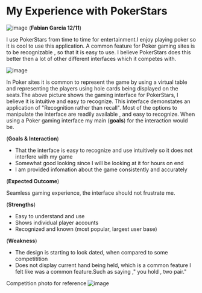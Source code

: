 # My Experience with PokerStars
![image](https://user-images.githubusercontent.com/68124971/206931150-fda3bf0e-0514-468e-93a5-8d1b794bf5a3.png)
(**Fabian Garcia 12/11**)

I use PokerStars from time to time for entertainment.I enjoy playing poker so it is cool to use this application. A common feature for Poker gaming sites is to be recognizable , so that it is easy to use. I believe PokerStars does this better then a lot of other different interfaces which it competes with. 

![image](https://user-images.githubusercontent.com/68124971/206931627-5041e635-cc73-4572-8a4d-6be5455e9a9f.png)


In Poker sites it is common to represent the game by using a virtual table and representing the players using hole cards being displayed on the seats.The above picture shows the gaming interface for PokerStars, I believe it is intuitive and easy to recognize. This interface demonstates an application of "Recognition rather than recall". Most of the options to manipulate the interface are readily available , and easy to recognize. When using a Poker gaming interface my main (**goals**) for the interaction would be.

(**Goals & Interaction**)
- That the interface is easy to recognize and use intuitively so it does not interfere with my game
- Somewhat good looking since I will be looking at it for hours on end
- I am provided infomation about the game consistently and accurately 


(**Expected Outcome**)

Seamless gaming experience, the interface should not frustrate me.

(**Strengths**)
- Easy to understand and use
- Shows individual player accounts
- Recognized and known (most popular, largest user base)

(**Weakness**)
- The design is starting to look dated, when compared to some competitition
- Does not display current hand being held, which is a common feature I felt like was a common feature.Such as saying ," you hold , two pair."
 

Competition photo for reference
![image](https://user-images.githubusercontent.com/68124971/206932367-dbf02507-c61e-43c7-88f4-3b0de8047703.png)
